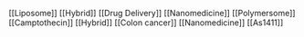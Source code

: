 [[Liposome]]
[[Hybrid]]
[[Drug Delivery]]
[[Nanomedicine]]
[[Polymersome]]
[[Camptothecin]]
[[Hybrid]]
[[Colon cancer]]
[[Nanomedicine]]
[[As1411]]
